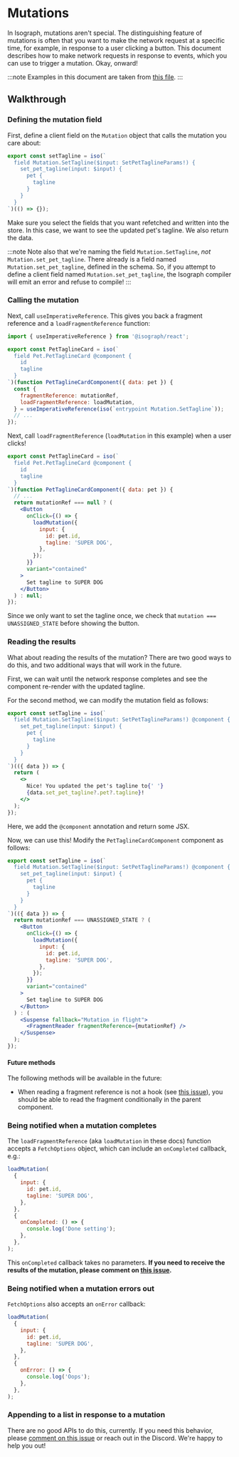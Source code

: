 # Mutations

In Isograph, mutations aren't special. The distinguishing feature of mutations is often that you want to make the network request at a specific time, for example, in response to a user clicking a button. This document describes how to make network requests in response to events, which you can use to trigger a mutation. Okay, onward!

:::note
Examples in this document are taken from [this file](https://github.com/isographlabs/isograph/blob/91d3020f7f28a9cd91c250a9457f6a6bc7fd1562/demos/pet-demo/src/components/PetTaglineCard.tsx).
:::

## Walkthrough

### Defining the mutation field

First, define a client field on the `Mutation` object that calls the mutation you care about:

```jsx
export const setTagline = iso(`
  field Mutation.SetTagline($input: SetPetTaglineParams!) {
    set_pet_tagline(input: $input) {
      pet {
        tagline
      }
    }
  }
`)(() => {});
```

Make sure you select the fields that you want refetched and written into the store. In this case, we want to see the updated pet's tagline. We also return the data.

:::note
Note also that we're naming the field `Mutation.SetTagline`, _not_ `Mutation.set_pet_tagline`. There already is a field named `Mutation.set_pet_tagline`, defined in the schema. So, if you attempt to define a client field named `Mutation.set_pet_tagline`, the Isograph compiler will emit an error and refuse to compile!
:::

### Calling the mutation

Next, call `useImperativeReference`. This gives you back a fragment reference and a `loadFragmentReference` function:

```jsx
import { useImperativeReference } from '@isograph/react';

export const PetTaglineCard = iso(`
  field Pet.PetTaglineCard @component {
    id
    tagline
  }
`)(function PetTaglineCardComponent({ data: pet }) {
  const {
    fragmentReference: mutationRef,
    loadFragmentReference: loadMutation,
  } = useImperativeReference(iso(`entrypoint Mutation.SetTagline`));
  // ...
});
```

Next, call `loadFragmentReference` (`loadMutation` in this example) when a user clicks!

```jsx
export const PetTaglineCard = iso(`
  field Pet.PetTaglineCard @component {
    id
    tagline
  }
`)(function PetTaglineCardComponent({ data: pet }) {
  // ...
  return mutationRef === null ? (
    <Button
      onClick={() => {
        loadMutation({
          input: {
            id: pet.id,
            tagline: 'SUPER DOG',
          },
        });
      }}
      variant="contained"
    >
      Set tagline to SUPER DOG
    </Button>
  ) : null;
});
```

Since we only want to set the tagline once, we check that `mutation === UNASSIGNED_STATE` before showing the button.

### Reading the results

What about reading the results of the mutation? There are two good ways to do this, and two additional ways that will work in the future.

First, we can wait until the network response completes and see the component re-render with the updated tagline.

For the second method, we can modify the mutation field as follows:

```jsx
export const setTagline = iso(`
  field Mutation.SetTagline($input: SetPetTaglineParams!) @component {
    set_pet_tagline(input: $input) {
      pet {
        tagline
      }
    }
  }
`)(({ data }) => {
  return (
    <>
      Nice! You updated the pet's tagline to{' '}
      {data.set_pet_tagline?.pet?.tagline}!
    </>
  );
});
```

Here, we add the `@component` annotation and return some JSX.

Now, we can use this! Modify the `PetTaglineCardComponent` component as follows:

```jsx
export const setTagline = iso(`
  field Mutation.SetTagline($input: SetPetTaglineParams!) @component {
    set_pet_tagline(input: $input) {
      pet {
        tagline
      }
    }
  }
`)(({ data }) => {
  return mutationRef === UNASSIGNED_STATE ? (
    <Button
      onClick={() => {
        loadMutation({
          input: {
            id: pet.id,
            tagline: 'SUPER DOG',
          },
        });
      }}
      variant="contained"
    >
      Set tagline to SUPER DOG
    </Button>
  ) : (
    <Suspense fallback="Mutation in flight">
      <FragmentReader fragmentReference={mutationRef} />
    </Suspense>
  );
});
```

#### Future methods

The following methods will be available in the future:

- When reading a fragment reference is not a hook (see [this issue](https://github.com/isographlabs/isograph/issues/273)), you should be able to read the fragment conditionally in the parent component.

### Being notified when a mutation completes

The `loadFragmentReference` (aka `loadMutation` in these docs) function accepts a `FetchOptions` object, which can include an `onCompleted` callback, e.g.:

```jsx
loadMutation(
  {
    input: {
      id: pet.id,
      tagline: 'SUPER DOG',
    },
  },
  {
    onCompleted: () => {
      console.log('Done setting');
    },
  },
);
```

This `onCompleted` callback takes no parameters. **If you need to receive the results of the mutation, please comment on [this issue](https://github.com/isographlabs/isograph/issues/277).**

### Being notified when a mutation errors out

`FetchOptions` also accepts an `onError` callback:

```jsx
loadMutation(
  {
    input: {
      id: pet.id,
      tagline: 'SUPER DOG',
    },
  },
  {
    onError: () => {
      console.log('Oops');
    },
  },
);
```

### Appending to a list in response to a mutation

There are no good APIs to do this, currently. If you need this behavior, please [comment on this issue](https://github.com/isographlabs/isograph/issues/278) or reach out in the Discord. We're happy to help you out!
